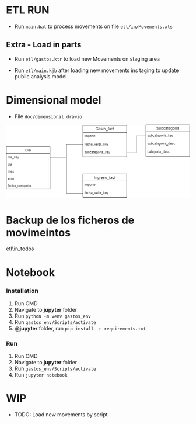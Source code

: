 # ETL RUN

- Run ```main.bat``` to process movements on file ```etl/in/Movements.xls```

## Extra - Load in parts

- Run ```etl/gastos.ktr``` to load new Movements on staging area

- Run ```etl/main.kjb``` after loading new movements ins taging to update public analysis model

# Dimensional model
- File ```doc/dimensional.drawio```

![Screenshot](doc/dimensional.drawio.png)

# Backup de los ficheros de movimeintos
etl\in_todos

# Notebook
### Installation
1. Run CMD
2. Navigate to **jupyter** folder
3. Run ```python -m venv gastos_env```
4. Run ```gastos_env/Scripts/activate```
5. @**jupyter** folder, run ```pip install -r requirements.txt```

### Run
1. Run CMD
2. Navigate to **jupyter** folder
3. Run ```gastos_env/Scripts/activate```
4. Run ```jupyter notebook```


# WIP

- TODO: Load new movements by script
